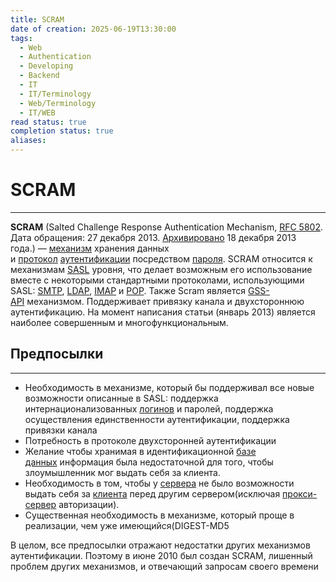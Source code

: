 ```yaml
---
title: SCRAM
date of creation: 2025-06-19T13:30:00
tags:
  - Web
  - Authentication
  - Developing
  - Backend
  - IT
  - IT/Terminology
  - Web/Terminology
  - IT/WEB
read status: true
completion status: true
aliases:
---
```

# SCRAM
---

**SCRAM** (Salted Challenge Response Authentication Mechanism, [RFC 5802](https://tools.ietf.org/html/rfc5802). Дата обращения: 27 декабря 2013. [Архивировано](https://web.archive.org/web/20131218104220/http://tools.ietf.org/html/rfc5802) 18 декабря 2013 года.) — [механизм](https://ru.wikipedia.org/wiki/%D0%9C%D0%B5%D1%85%D0%B0%D0%BD%D0%B8%D0%B7%D0%BC "Механизм") хранения данных и [протокол](https://ru.wikipedia.org/wiki/%D0%9F%D1%80%D0%BE%D1%82%D0%BE%D0%BA%D0%BE%D0%BB_%D0%BF%D0%B5%D1%80%D0%B5%D0%B4%D0%B0%D1%87%D0%B8_%D0%B4%D0%B0%D0%BD%D0%BD%D1%8B%D1%85 "Протокол передачи данных") [аутентификации](https://ru.wikipedia.org/wiki/%D0%90%D1%83%D1%82%D0%B5%D0%BD%D1%82%D0%B8%D1%84%D0%B8%D0%BA%D0%B0%D1%86%D0%B8%D1%8F "Аутентификация") посредством [пароля](https://ru.wikipedia.org/wiki/%D0%9F%D0%B0%D1%80%D0%BE%D0%BB%D1%8C "Пароль"). SCRAM относится к механизмам [SASL](https://ru.wikipedia.org/wiki/SASL "SASL") уровня, что делает возможным его использование вместе с некоторыми стандартными протоколами, использующими SASL: [SMTP](https://ru.wikipedia.org/wiki/SMTP "SMTP"), [LDAP](https://ru.wikipedia.org/wiki/LDAP "LDAP"), [IMAP](https://ru.wikipedia.org/wiki/IMAP "IMAP") и [POP](https://ru.wikipedia.org/wiki/POP "POP"). Также Scram является [GSS-API](https://ru.wikipedia.org/wiki/GSS-API "GSS-API") механизмом. Поддерживает привязку канала и двухстороннюю аутентификацию. На момент написания статьи (январь 2013) является наиболее совершенным и многофункциональным.


## Предпосылки
---

- Необходимость в механизме, который бы поддерживал все новые возможности описанные в SASL: поддержка интернационализованных [логинов](https://ru.wikipedia.org/wiki/%D0%9B%D0%BE%D0%B3%D0%B8%D0%BD_\(%D1%83%D1%87%D1%91%D1%82%D0%BD%D0%B0%D1%8F_%D0%B7%D0%B0%D0%BF%D0%B8%D1%81%D1%8C\) "Логин (учётная запись)") и паролей, поддержка осуществления единственности аутентификации, поддержка привязки канала
- Потребность в протоколе двухсторонней аутентификации
- Желание чтобы хранимая в идентификационной [базе данных](https://ru.wikipedia.org/wiki/%D0%91%D0%B0%D0%B7%D0%B0_%D0%B4%D0%B0%D0%BD%D0%BD%D1%8B%D1%85 "База данных") информация была недостаточной для того, чтобы злоумышленник мог выдать себя за клиента.
- Необходимость в том, чтобы у [сервера](https://ru.wikipedia.org/wiki/%D0%A1%D0%B5%D1%80%D0%B2%D0%B5%D1%80_\(%D0%BF%D1%80%D0%BE%D0%B3%D1%80%D0%B0%D0%BC%D0%BC%D0%BD%D0%BE%D0%B5_%D0%BE%D0%B1%D0%B5%D1%81%D0%BF%D0%B5%D1%87%D0%B5%D0%BD%D0%B8%D0%B5\) "Сервер (программное обеспечение)") не было возможности выдать себя за [клиента](https://ru.wikipedia.org/wiki/%D0%9A%D0%BB%D0%B8%D0%B5%D0%BD%D1%82_\(%D0%B8%D0%BD%D1%84%D0%BE%D1%80%D0%BC%D0%B0%D1%82%D0%B8%D0%BA%D0%B0\) "Клиент (информатика)") перед другим сервером(исключая [прокси-сервер](https://ru.wikipedia.org/wiki/%D0%9F%D1%80%D0%BE%D0%BA%D1%81%D0%B8-%D1%81%D0%B5%D1%80%D0%B2%D0%B5%D1%80 "Прокси-сервер") авторизации).
- Существенная необходимость в механизме, который проще в реализации, чем уже имеющийся(DIGEST-MD5

В целом, все предпосылки отражают недостатки других механизмов аутентификации. Поэтому в июне 2010 был создан SCRAM, лишенный проблем других механизмов, и отвечающий запросам своего времени
